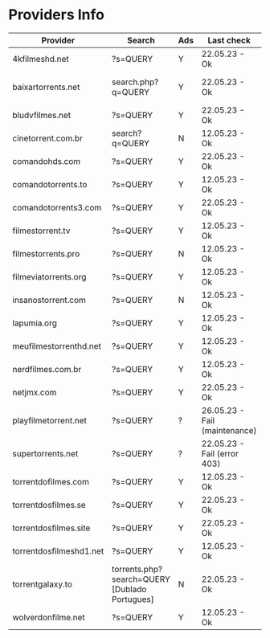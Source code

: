
# Providers Info

| **Provider**            | **Search**                                    | **Ads** | **Last check**                | **Default**   |
|-------------------------|-----------------------------------------------|---------|-------------------------------|---------------|
| 4kfilmeshd.net          | ?s=QUERY                                      | Y       | 22.05.23 - Ok                 | Y             |
| baixartorrents.net      | search.php?q=QUERY                            | Y       | 22.05.23 - Ok                 | N (many ads)  |
| bludvfilmes.net         | ?s=QUERY                                      | Y       | 22.05.23 - Ok                 | Y             |
| cinetorrent.com.br      | search?q=QUERY                                | N       | 12.05.23 - Ok                 | Y             |
| comandohds.com          | ?s=QUERY                                      | Y       | 22.05.23 - Ok                 | Y             |
| comandotorrents.to      | ?s=QUERY                                      | Y       | 12.05.23 - Ok                 | Y             |
| comandotorrents3.com    | ?s=QUERY                                      | Y       | 22.05.23 - Ok                 | Y             |
| filmestorrent.tv        | ?s=QUERY                                      | Y       | 12.05.23 - Ok                 | Y             |
| filmestorrents.pro      | ?s=QUERY                                      | N       | 12.05.23 - Ok                 | Y             |
| filmeviatorrents.org    | ?s=QUERY                                      | Y       | 12.05.23 - Ok                 | Y             |
| insanostorrent.com      | ?s=QUERY                                      | N       | 12.05.23 - Ok                 | Y             |
| lapumia.org             | ?s=QUERY                                      | Y       | 12.05.23 - Ok                 | Y             |
| meufilmestorrenthd.net  | ?s=QUERY                                      | Y       | 12.05.23 - Ok                 | Y             |
| nerdfilmes.com.br       | ?s=QUERY                                      | Y       | 12.05.23 - Ok                 | Y             |
| netjmx.com              | ?s=QUERY                                      | Y       | 22.05.23 - Ok                 | Y             |
| playfilmetorrent.net    | ?s=QUERY                                      | ?       | 26.05.23 - Fail (maintenance) | N             |
| supertorrents.net       | ?s=QUERY                                      | ?       | 22.05.23 - Fail (error 403)   | N (not added) |
| torrentdofilmes.com     | ?s=QUERY                                      | Y       | 12.05.23 - Ok                 | Y             |
| torrentdosfilmes.se     | ?s=QUERY                                      | Y       | 22.05.23 - Ok                 | Y             |
| torrentdosfilmes.site   | ?s=QUERY                                      | Y       | 22.05.23 - Ok                 | Y             |
| torrentdosfilmeshd1.net | ?s=QUERY                                      | Y       | 12.05.23 - Ok                 | Y             |
| torrentgalaxy.to        | torrents.php?search=QUERY [Dublado Portugues] | N       | 22.05.23 - Ok                 | N (1win dub)  |
| wolverdonfilme.net      | ?s=QUERY                                      | Y       | 12.05.23 - Ok                 | Y             |

